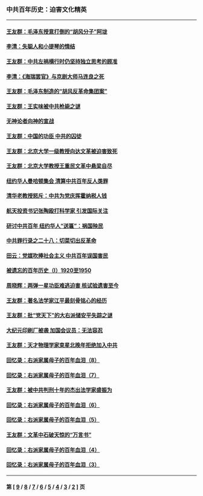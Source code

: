 ### 中共百年历史：迫害文化精英
---
#### [王友群：毛泽东授意打倒的“胡风分子”阿垅](../../pages/nf1176111/n13592541.md?03310430) 
#### [李清：失聪人和小提琴的情结](../../pages/nf1176111/n13459280.md?03310430) 
#### [王友群：中共左祸横行时仍坚持独立思考的顾准](../../pages/nf1176111/n13444722.md?03310430) 
#### [李清：《海瑞罢官》与京剧大师马连良之死](../../pages/nf1176111/n13412316.md?03310430) 
#### [王友群：毛泽东制造的“胡风反革命集团案”](../../pages/nf1176111/n13324909.md?03310430) 
#### [王友群：王实味被中共枪毙之谜](../../pages/nf1176111/n13307502.md?03310430) 
#### [无神论者向神的宣战](../../pages/nf1176111/n13281535.md?03310430) 
#### [王友群：中国的功臣 中共的囚徒](../../pages/nf1176111/n13291790.md?03310430) 
#### [王友群：北京大学一级教授向达文革被迫害致死](../../pages/nf1176111/n13150966.md?03310430) 
#### [王友群：北京大学教授王重民文革中悬梁自尽](../../pages/nf1176111/n13084645.md?03310430) 
#### [纽约华人曼哈顿集会 清算中共百年反人类罪](../../pages/nf1176111/n13084157.md?03310430) 
#### [清华老教授怒斥：中共为党庆挥霍纳税人钱](../../pages/nf1176111/n13071430.md?03310430) 
#### [航天投资书记张陶殴打科学家 引发国际关注](../../pages/nf1176111/n13069132.md?03310430) 
#### [研讨中共百年 纽约华人“送匾”：祸国殃民](../../pages/nf1176111/n13057367.md?03310430) 
#### [中共罪行录之二十八：切菜切出反革命](../../pages/nf1176111/n13030600.md?03310430) 
#### [田云：党媒吹捧社会主义 中共百年误国害民](../../pages/nf1176111/n13006682.md?03310430) 
#### [被遗忘的百年历史（I）1920至1950](../../pages/nf1176111/n12986411.md?03310430) 
#### [周晓辉：两弹一星功臣难逃迫害 核试验遗害至今](../../pages/nf1176111/n12974997.md?03310430) 
#### [王友群：著名法学家江平最刻骨铭心的经历](../../pages/nf1176111/n12970787.md?03310430) 
#### [王友群：批“党天下”的大右派储安平失踪之谜](../../pages/nf1176111/n12954229.md?03310430) 
#### [大纪元印刷厂被袭 加国会议员：无法容忍](../../pages/nf1176111/n12883028.md?03310430) 
#### [王友群：天才物理学家束星北晚年拒绝加入中共](../../pages/nf1176111/n12792913.md?03310430) 
#### [回忆录：右派家属母子的百年血泪（8）](../../pages/nf1176111/n12706196.md?03310430) 
#### [回忆录：右派家属母子的百年血泪（7）](../../pages/nf1176111/n12706191.md?03310430) 
#### [王友群：被中共判刑十年的杰出法学家盛振为](../../pages/nf1176111/n12706141.md?03310430) 
#### [回忆录：右派家属母子的百年血泪（6）](../../pages/nf1176111/n12698863.md?03310430) 
#### [回忆录：右派家属母子的百年血泪（5）](../../pages/nf1176111/n12692515.md?03310430) 
#### [王友群：文革中石破天惊的“万言书”](../../pages/nf1176111/n12690994.md?03310430) 
#### [回忆录：右派家属母子的百年血泪（4）](../../pages/nf1176111/n12686410.md?03310430) 
#### [回忆录：右派家属母子的百年血泪（3）](../../pages/nf1176111/n12683820.md?03310430) 

---
#### 第 [ [9](./9.md?03310430) / [8](./8.md?03310430) / [7](./7.md?03310430) / [6](./6.md?03310430) / [5](./5.md?03310430) / [4](./4.md?03310430) / [3](./3.md?03310430) / [2](./2.md?03310430) ] 页
